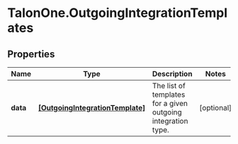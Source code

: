# TalonOne.OutgoingIntegrationTemplates

## Properties

Name | Type | Description | Notes
------------ | ------------- | ------------- | -------------
**data** | [**[OutgoingIntegrationTemplate]**](OutgoingIntegrationTemplate.md) | The list of templates for a given outgoing integration type. | [optional] 


